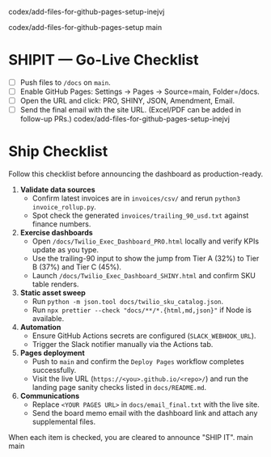 codex/add-files-for-github-pages-setup-inejvj

codex/add-files-for-github-pages-setup
main
# SHIPIT — Go-Live Checklist
- [ ] Push files to `/docs` on `main`.
- [ ] Enable GitHub Pages: Settings → Pages → Source=main, Folder=/docs.
- [ ] Open the URL and click: PRO, SHINY, JSON, Amendment, Email.
- [ ] Send the final email with the site URL. (Excel/PDF can be added in follow-up PRs.)
 codex/add-files-for-github-pages-setup-inejvj

# Ship Checklist

Follow this checklist before announcing the dashboard as production-ready.

1. **Validate data sources**
   - Confirm latest invoices are in `invoices/csv/` and rerun `python3 invoice_rollup.py`.
   - Spot check the generated `invoices/trailing_90_usd.txt` against finance numbers.
2. **Exercise dashboards**
   - Open `/docs/Twilio_Exec_Dashboard_PRO.html` locally and verify KPIs update as you type.
   - Use the trailing-90 input to show the jump from Tier A (32%) to Tier B (37%) and Tier C (45%).
   - Launch `/docs/Twilio_Exec_Dashboard_SHINY.html` and confirm SKU table renders.
3. **Static asset sweep**
   - Run `python -m json.tool docs/twilio_sku_catalog.json`.
   - Run `npx prettier --check "docs/**/*.{html,md,json}"` if Node is available.
4. **Automation**
   - Ensure GitHub Actions secrets are configured (`SLACK_WEBHOOK_URL`).
   - Trigger the Slack notifier manually via the Actions tab.
5. **Pages deployment**
   - Push to `main` and confirm the `Deploy Pages` workflow completes successfully.
   - Visit the live URL (`https://<you>.github.io/<repo>/`) and run the landing page sanity checks listed in `docs/README.md`.
6. **Communications**
   - Replace `<YOUR PAGES URL>` in `docs/email_final.txt` with the live site.
   - Send the board memo email with the dashboard link and attach any supplemental files.

When each item is checked, you are cleared to announce "SHIP IT".
main
main
